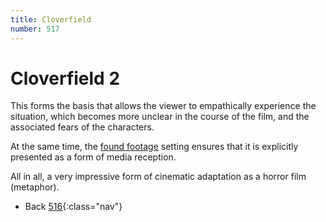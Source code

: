 ```yaml
---
title: Cloverfield
number: 517
---
```

# Cloverfield 2

This forms the basis that allows the viewer to empathically experience the situation, which becomes more unclear in the course of the film, and the associated fears of the characters.

At the same time, the [found footage](https://en.wikipedia.org/wiki/Found_footage_(film_technique)) setting ensures that it is explicitly presented as a form of media reception.

All in all, a very impressive form of cinematic adaptation as a horror film (metaphor).

<!-- -->
* Back [516](516){:class="nav"}
